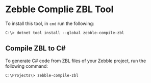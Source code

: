 ﻿# Zebble Complie ZBL Tool

To install this tool, in `cmd` run the following:

```
C:\> dotnet tool install --global zebble-compile-zbl
```

## Compile ZBL to C#
To generate C# code from ZBL files of your Zebble project, run the following command:

```
C:\Projects\> zebble-compile-zbl
```
